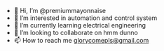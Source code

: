 - 👋 Hi, I’m @premiummayonnaise
- 👀 I’m interested in automation and control system
- 🌱 I’m currently learning electrical engineering
- 💞️ I’m looking to collaborate on hmm dunno
- 📫 How to reach me glorycomepls@gmail.com

<!---
premiummayonnaise/premiummayonnaise is a ✨ special ✨ repository because its `README.md` (this file) appears on your GitHub profile.
You can click the Preview link to take a look at your changes.
--->

